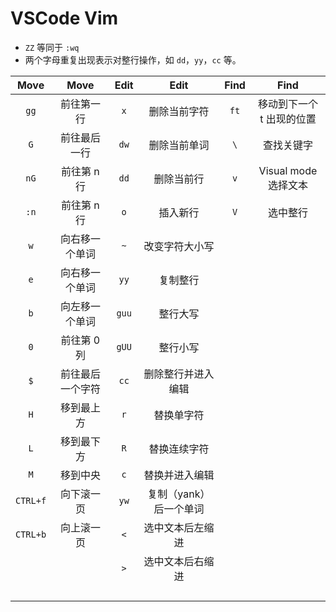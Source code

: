 # VSCode Vim

- `ZZ` 等同于 `:wq`
- 两个字母重复出现表示对整行操作，如 `dd`，`yy`，`cc` 等。



|   Move   |       Move       | Edit  |          Edit          | Find |           Find            |
| :------: | :--------------: | :---: | :--------------------: | :--: | :-----------------------: |
|   `gg`   |    前往第一行    |  `x`  |      删除当前字符      | `ft` | 移动到下一个 t 出现的位置 |
|   `G`    |   前往最后一行   |  `dw`   |      删除当前单词      | `\`  |        查找关键字         |
|   `nG`   |   前往第 n 行    | `dd`  |       删除当前行       | `v`  |   Visual mode 选择文本    |
|   `:n`   |   前往第 n 行    |  `o`  |        插入新行        | `V`  |         选中整行          |
|   `w`    |  向右移一个单词  |  `~`  |     改变字符大小写     |      |                           |
|   `e`    |  向右移一个单词  | `yy`  |        复制整行        |      |                           |
|   `b`    |  向左移一个单词  | `guu` |        整行大写        |      |                           |
|   `0`    |   前往第 0 列    | `gUU` |        整行小写        |      |                           |
|   `$`    | 前往最后一个字符 | `cc`  |   删除整行并进入编辑   |      |                           |
|   `H`    |    移到最上方    |  `r`  |       替换单字符       |      |                           |
|   `L`    |    移到最下方    |  `R`  |      替换连续字符      |      |                           |
|   `M`    |     移到中央     |  `c`  |     替换并进入编辑     |      |                           |
| `CTRL+f` |    向下滚一页    | `yw`  | 复制（yank）后一个单词 |      |                           |
| `CTRL+b` |    向上滚一页    |  `<`  |    选中文本后左缩进    |      |                           |
|          |                  |  `>`  |    选中文本后右缩进    |      |                           |
|          |                  |       |                        |      |                           |
|          |                  |       |                        |      |                           |
|          |                  |       |                        |      |                           |
|          |                  |       |                        |      |                           |

